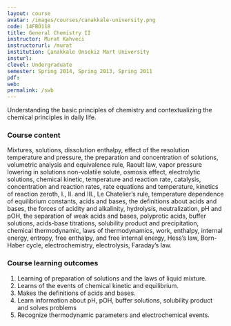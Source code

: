 ```yaml
---
layout: course
avatar: /images/courses/canakkale-university.png
code: 14FBÖ118
title: General Chemistry II
instructor: Murat Kahveci
instructorurl: /murat
institution: Çanakkale Onsekiz Mart University
insturl:
clevel: Undergraduate
semester: Spring 2014, Spring 2013, Spring 2011
pdf:
web:
permalink: /swb
---
```

Understanding the basic principles of chemistry and contextualizing the chemical principles in daily life.

### Course content

Mixtures, solutions, dissolution enthalpy, effect of the resolution temperature and pressure, the preparation and concentration of solutions, volumetric analysis and equivalence rule, Raoult law, vapor pressure lowering in solutions non-volatile solute, osmosis effect, electrolytic solutions, chemical kinetic, temperature and reaction rate, catalysis, concentration and reaction rates, rate equations and temperature, kinetics of reaction zeroth, I., II. and III., Le Chatelier’s rule, temperature dependence of equilibrium constants, acids and bases, the definitions about acids and bases, the forces of acidity and alkalinity, hydrolysis, neutralization, pH and pOH, the separation of weak acids and bases, polyprotic acids, buffer solutions, acids-base titrations, solubility product and precipitation, chemical thermodynamic, laws of thermodynamics, work, enthalpy, internal energy, entropy, free enthalpy, and free internal energy, Hess’s law, Born-Haber cycle, electrochemistry, electrolysis, Faraday’s law.

### Course learning outcomes

1. Learning of preparation of solutions and the laws of liquid mixture.
2. Learns of the events of chemical kinetic and equilibrium.
3. Makes the definitions of acids and bases.
4. Learn information about pH, pOH, buffer solutions, solubility product and solves problems
5. Recognize thermodynamic parameters and electrochemical events.
